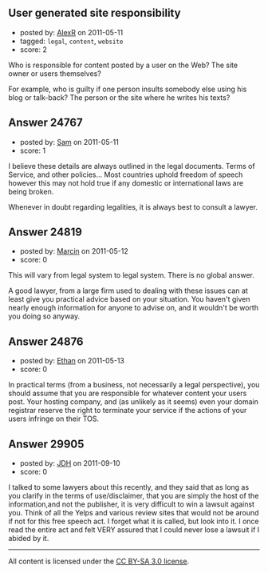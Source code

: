 ## User generated site responsibility

- posted by: [AlexR](https://stackexchange.com/users/-1/10388-alexr) on 2011-05-11
- tagged: `legal`, `content`, `website`
- score: 2

Who is responsible for content posted by a user on the Web? The site owner or users themselves?

For example, who is guilty if one person insults somebody else using his blog or talk-back? The person or the site where he writes his texts?



## Answer 24767

- posted by: [Sam](https://stackexchange.com/users/-1/10234-sam) on 2011-05-11
- score: 1

I believe these details are always outlined in the legal documents. Terms of Service, and other policies... Most countries uphold freedom of speech however this may not hold true if any domestic or international laws are being broken.

Whenever in doubt regarding legalities, it is always best to consult a lawyer.


## Answer 24819

- posted by: [Marcin](https://stackexchange.com/users/-1/8798-marcin) on 2011-05-12
- score: 0

This will vary from legal system to legal system. There is no global answer.

A good lawyer, from a large firm used to dealing with these issues can at least give you practical advice based on your situation. You haven't given nearly enough information for anyone to advise on, and it wouldn't be worth you doing so anyway.


## Answer 24876

- posted by: [Ethan](https://stackexchange.com/users/-1/10433-ethan) on 2011-05-13
- score: 0

In practical terms (from a business, not necessarily a legal perspective), you should assume that you are responsible for whatever content your users post.  Your hosting company, and (as unlikely as it seems) even your domain registrar reserve the right to terminate your service if the actions of your users infringe on their TOS.  


## Answer 29905

- posted by: [JDH](https://stackexchange.com/users/-1/13136-jdh) on 2011-09-10
- score: 0

I talked to some lawyers about this recently, and they said that as long as you clarify in the terms of use/disclaimer, that you are simply the host of the information,and not the publisher, it is very difficult to win a lawsuit against you. Think of all the Yelps and various review sites that would not be around if not for this free speech act. I forget what it is called, but look into it. I once read the entire act and felt VERY assured that I could never lose a lawsuit if I abided by it. 



---

All content is licensed under the [CC BY-SA 3.0 license](https://creativecommons.org/licenses/by-sa/3.0/).

